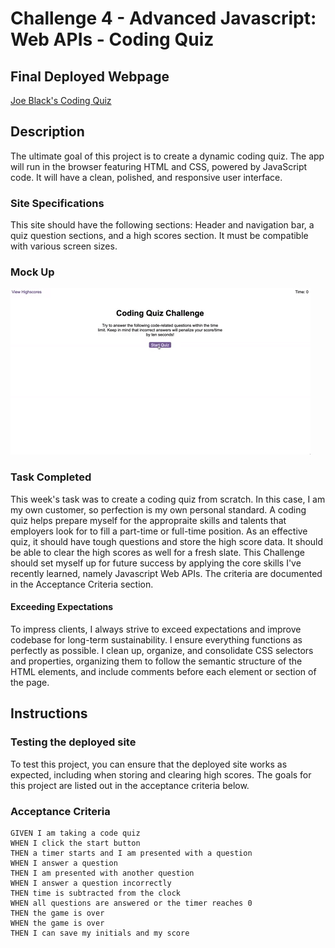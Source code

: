 # Challenge 4 - Advanced Javascript: Web APIs - Coding Quiz

## Final Deployed Webpage

[Joe Black's Coding Quiz](https://j03b.github.io/coding-quiz/)

## Description

The ultimate goal of this project is to create a dynamic coding quiz. The app will run in the browser featuring HTML and CSS, powered by JavaScript code. It will have a clean, polished, and responsive user interface.

### Site Specifications

This site should have the following sections: Header and navigation bar, a quiz question sections, and a high scores section. It must be compatible with various screen sizes.

### Mock Up

![A gif of the portfolio site fully rendered and completed showing each section of the site.](./assets/04-web-apis-homework-demo.gif)

### Task Completed

This week's task was to create a coding quiz from scratch. In this case, I am my own customer, so perfection is my own personal standard.
A coding quiz helps prepare myself for the appropraite skills and talents that employers look for to fill a part-time or full-time position. As an effective quiz, it should have tough questions and store the high score data. It should be able to clear the high scores as well for a fresh slate.
This Challenge should set myself up for future success by applying the core skills I've recently learned, namely Javascript Web APIs. The criteria are documented in the Acceptance Criteria section.

#### Exceeding Expectations

To impress clients, I always strive to exceed expectations and improve codebase for long-term sustainability. I ensure everything functions as perfectly as possible. I clean up, organize, and consolidate CSS selectors and properties, organizing them to follow the semantic structure of the HTML elements, and include comments before each element or section of the page.

## Instructions

### Testing the deployed site

To test this project, you can ensure that the deployed site works as expected, including when storing and clearing high scores. The goals for this project are listed out in the acceptance criteria below. 

### Acceptance Criteria

```
GIVEN I am taking a code quiz
WHEN I click the start button
THEN a timer starts and I am presented with a question
WHEN I answer a question
THEN I am presented with another question
WHEN I answer a question incorrectly
THEN time is subtracted from the clock
WHEN all questions are answered or the timer reaches 0
THEN the game is over
WHEN the game is over
THEN I can save my initials and my score

```